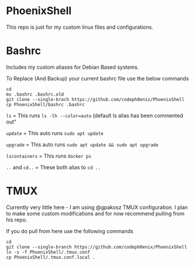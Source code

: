 # PhoenixShell
This repo is just for my custom linux files and configurations.

# Bashrc
Includes my custom aliases for Debian Based systems.

To Replace (And Backup) your current bashrc file use the below commands

```
cd
mv .bashrc .bashrc.old
git clone --single-brach https://github.com/codeph0enix/PhoenixShell
cp PhoenixShell/bashrc .bashrc

```
`ls` = This runs `ls -lh --color=auto` (default ls alias has been commented out"

`update` = This auto runs `sudo apt update`

`upgrade` = This auto runs `sudo apt update && sudo apt upgrade`

`lscontainers` = This runs `docker ps`

`..` and `cd..` = These both alias to `cd ..`

# TMUX
Currently very little here - I am using @gpakosz TMUX configuration. I plan to make some custom modifications and for now recommend pulling from his repo.

If you do pull from here use the following commands

```
cd
git clone --single-branch https://github.com/codeph0enix/PhoenixShell
ln -s -f PhoenixShell/.tmux.conf
cp PhoenixShell/.tmux.conf.local .
```
